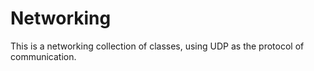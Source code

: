 # Networking


This is a networking collection of classes, using UDP as the protocol of communication.
